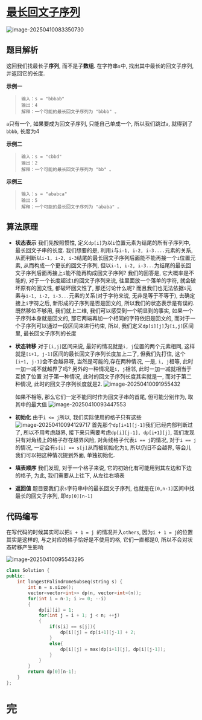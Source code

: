 # [最长回文子序列](https://leetcode.cn/problems/longest-palindromic-subsequence)

![image-20250410083350730](https://md-wind.oss-cn-nanjing.aliyuncs.com/md/20250410083350817.png)

## 题目解析

这回我们找最长子**序列**, 而不是子**数组**.   在字符串`s`中, 找出其中最长的回文子序列, 并返回它的长度.

**示例一**

>```
>输入：s = "bbbab"
>输出：4
>解释：一个可能的最长回文子序列为 "bbbb" 。
>```

`a`只有一个, 如果要成为回文子序列, 只能自己单成一个, 所以我们跳过`a`, 就得到了`bbbb`, 长度为4

**示例二**

>```
>输入：s = "cbbd"
>输出：2
>解释：一个可能的最长回文子序列为 "bb" 。
>```

**示例三**

>```
>输入：s = "ababca"
>输出：5
>解释：一个可能的最长回文子序列为 "ababa" 。
>```

## 算法原理

- **状态表示**
  我们先按照惯性, 定义`dp[i]`为以`i`位置元素为结尾的所有子序列中, 最长回文子串的长度.
  我们想要的是, 利用`i`与`i-1, i-2, i-3....`元素的关系, 从而判断以`i-1, i-2, i-3`结尾的最长回文子序列后面能不能再接一个`i`位置元素, 从而构成一个更长的回文子序列, 但以`i-1, i-2, i-3...`为结尾的最长回文子序列后面再接上`i`能不能再构成回文子序列? 我们的回答是, 它大概率是不能的, 对于一个长度超过`1`的回文子序列来说, 往里面放一个落单的字符, 就会破坏原有的回文性, 都破坏回文性了, 那还讨论什么呢? 而且我们也无法依据`i`元素与`i-1, i-2, i-3...`元素的关系(对于字符来说, 无非是等于不等于), 去确定接上`i`字符之后, 新形成的子序列是否是回文的, 所以我们的状态表示是有误的.
  既然移位不够用, 我们就上二维, 我们可以感受到一个明显到的事实, 如果一个子序列本身就是回文的, 那它两端再加一个相同的字符依旧是回文的, 而对于一个子序列可以通过一段区间来进行约束, 所以, 我们定义`dp[i][j]`为`[i,j]`区间里, 最长回文子序列的长度

- **状态转移**
  对于`[i,j]`区间来说, 最好的情况就是`i, j`位置的两个元素相同, 这样就是`[i+1, j-1]`区间的最长回文子序列长度加上二了, 但我们先打住, 这个`[i+1, j-1]`会不会越界呀, 当然是可能的,存在两种情况, 一是, `i, j`相等, 此时一加一减不就越界了吗?   另外的一种情况是`i, j`相邻, 此时一加一减就相当于互换了位置                                 对于第一种情况, 此时的回文子序列长度其实就是一, 而对于第二种情况, 此时的回文子序列长度就是2.
  ![image-20250410091955432](https://md-wind.oss-cn-nanjing.aliyuncs.com/md/20250410091955553.png)

  如果不相等, 那么它们一定不能同时作为回文子串的首尾, 但可能分别作为, 取其中的最大值
  ![image-20250410093447553](https://md-wind.oss-cn-nanjing.aliyuncs.com/md/20250410093447616.png)

- **初始化**
  由于`i <= j`所以, 我们实际使用的格子只有这些
  ![image-20250410094129717](https://md-wind.oss-cn-nanjing.aliyuncs.com/md/20250410094129783.png)
  首先那个`dp[i+1][j-1]`我们已经内部判断过了, 所以不用考虑越界, 接下来只需要考虑`dp[i][j-1], dp[i+1][j]`, 我们发现只有对角线上的格子存在越界风险, 对角线格子代表`i == j`的情况, 对于`i == j`的情况, 一定会有`s[i] == s[j]`从而被初始化为`1`, 所以仍旧不会越界, 等会儿我们可以把这种情况提到外面, 单独初始化.

- **填表顺序**
  我们发现, 对于一个格子来说, 它的初始化有可能用到其左边和下边的格子, 为此, 我们需要从上往下, 从左往右填表

- **返回值**
  题目要我们求`s`字符串中的最长回文子序列, 也就是在`[0,n-1]`区间中找最长的回文子序列, 即`dp[0][n-1]`

## 代码编写

在写代码的时候其实可以把`i + 1 = j `的情况并入`others`, 因为`i + 1 = j`的位置其实是这样的, 与之对应的格子恰好是不使用的格, 它们一直都是0, 所以不会对状态转移产生影响

![image-20250410095543295](https://md-wind.oss-cn-nanjing.aliyuncs.com/md/20250410095543371.png)

```cpp
class Solution {
public:
    int longestPalindromeSubseq(string s) {
        int n = s.size();
        vector<vector<int>> dp(n, vector<int>(n));
        for(int i = n-1; i >= 0; --i)
        {
            dp[i][i] = 1;
            for(int j = i + 1; j < n; ++j)
            {
                if(s[i] == s[j]){
                    dp[i][j] = dp[i+1][j-1] + 2;
                }
                else{
                    dp[i][j] = max(dp[i+1][j], dp[i][j-1]);
                }
            }
        }
        return dp[0][n-1];
    }
};
```

# 完